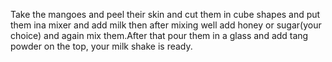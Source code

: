 Take the mangoes and peel their skin and cut them in cube shapes and put them ina mixer and add milk then after mixing well add honey or sugar(your choice) and again mix them.After that pour them in a glass and add tang powder on the top, your milk shake is ready.